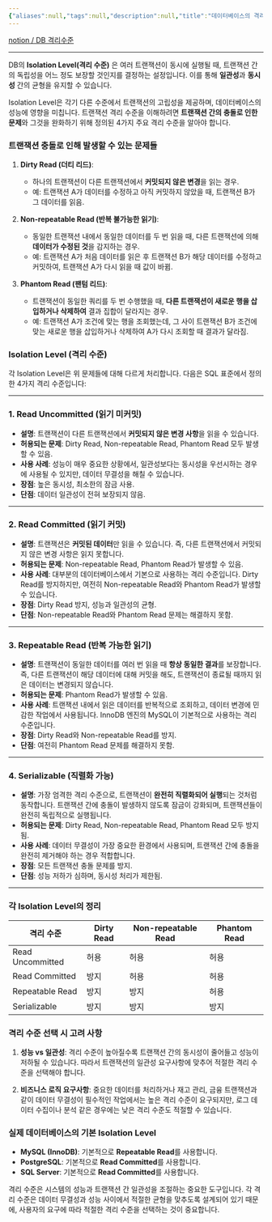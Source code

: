 ```yaml
---
{"aliases":null,"tags":null,"description":null,"title":"데이터베이스의 격리수준에 대해서 설명해주세요","created":"2024-09-11T14:45:45","updated":"2024-09-11T14:47:04","dg-publish":true,"permalink":"/docs/데이터베이스의 격리수준에 대해서 설명해주세요/","dgPassFrontmatter":true}
---
```


[notion / DB 격리수준](https://curious-front-2f7.notion.site/DB-e06ce8675c484764b09e032f1204d2c3)

---

DB의 **Isolation Level(격리 수준)** 은 여러 트랜잭션이 동시에 실행될 때, 트랜잭션 간의 독립성을 어느 정도 보장할 것인지를 결정하는 설정입니다. 이를 통해 **일관성**과 **동시성** 간의 균형을 유지할 수 있습니다.

Isolation Level은 각기 다른 수준에서 트랜잭션의 고립성을 제공하며, 데이터베이스의 성능에 영향을 미칩니다. 트랜잭션 격리 수준을 이해하려면 **트랜잭션 간의 충돌로 인한 문제**와 그것을 완화하기 위해 정의된 4가지 주요 격리 수준을 알아야 합니다.

### 트랜잭션 충돌로 인해 발생할 수 있는 문제들

1. **Dirty Read (더티 리드)**:
   - 하나의 트랜잭션이 다른 트랜잭션에서 **커밋되지 않은 변경**을 읽는 경우.
   - 예: 트랜잭션 A가 데이터를 수정하고 아직 커밋하지 않았을 때, 트랜잭션 B가 그 데이터를 읽음.

2. **Non-repeatable Read (반복 불가능한 읽기)**:
   - 동일한 트랜잭션 내에서 동일한 데이터를 두 번 읽을 때, 다른 트랜잭션에 의해 **데이터가 수정된 것**을 감지하는 경우.
   - 예: 트랜잭션 A가 처음 데이터를 읽은 후 트랜잭션 B가 해당 데이터를 수정하고 커밋하여, 트랜잭션 A가 다시 읽을 때 값이 바뀜.

3. **Phantom Read (팬텀 리드)**:
   - 트랜잭션이 동일한 쿼리를 두 번 수행했을 때, **다른 트랜잭션이 새로운 행을 삽입하거나 삭제하여** 결과 집합이 달라지는 경우.
   - 예: 트랜잭션 A가 조건에 맞는 행을 조회했는데, 그 사이 트랜잭션 B가 조건에 맞는 새로운 행을 삽입하거나 삭제하여 A가 다시 조회할 때 결과가 달라짐.

### Isolation Level (격리 수준)

각 Isolation Level은 위 문제들에 대해 다르게 처리합니다. 다음은 SQL 표준에서 정의한 4가지 격리 수준입니다:

---

### 1. **Read Uncommitted (읽기 미커밋)**

- **설명**: 트랜잭션이 다른 트랜잭션에서 **커밋되지 않은 변경 사항**을 읽을 수 있습니다.
- **허용되는 문제**: Dirty Read, Non-repeatable Read, Phantom Read 모두 발생할 수 있음.
- **사용 사례**: 성능이 매우 중요한 상황에서, 일관성보다는 동시성을 우선시하는 경우에 사용될 수 있지만, 데이터 무결성을 해칠 수 있습니다.
- **장점**: 높은 동시성, 최소한의 잠금 사용.
- **단점**: 데이터 일관성이 전혀 보장되지 않음.

---

### 2. **Read Committed (읽기 커밋)**

- **설명**: 트랜잭션은 **커밋된 데이터**만 읽을 수 있습니다. 즉, 다른 트랜잭션에서 커밋되지 않은 변경 사항은 읽지 못합니다.
- **허용되는 문제**: Non-repeatable Read, Phantom Read가 발생할 수 있음.
- **사용 사례**: 대부분의 데이터베이스에서 기본으로 사용하는 격리 수준입니다. Dirty Read를 방지하지만, 여전히 Non-repeatable Read와 Phantom Read가 발생할 수 있습니다.
- **장점**: Dirty Read 방지, 성능과 일관성의 균형.
- **단점**: Non-repeatable Read와 Phantom Read 문제는 해결하지 못함.

---

### 3. **Repeatable Read (반복 가능한 읽기)**

- **설명**: 트랜잭션이 동일한 데이터를 여러 번 읽을 때 **항상 동일한 결과**를 보장합니다. 즉, 다른 트랜잭션이 해당 데이터에 대해 커밋을 해도, 트랜잭션이 종료될 때까지 읽은 데이터는 변경되지 않습니다.
- **허용되는 문제**: Phantom Read가 발생할 수 있음.
- **사용 사례**: 트랜잭션 내에서 읽은 데이터를 반복적으로 조회하고, 데이터 변경에 민감한 작업에서 사용됩니다. InnoDB 엔진의 MySQL이 기본적으로 사용하는 격리 수준입니다.
- **장점**: Dirty Read와 Non-repeatable Read를 방지.
- **단점**: 여전히 Phantom Read 문제를 해결하지 못함.

---

### 4. **Serializable (직렬화 가능)**

- **설명**: 가장 엄격한 격리 수준으로, 트랜잭션이 **완전히 직렬화되어 실행**되는 것처럼 동작합니다. 트랜잭션 간에 충돌이 발생하지 않도록 잠금이 강화되며, 트랜잭션들이 완전히 독립적으로 실행됩니다.
- **허용되는 문제**: Dirty Read, Non-repeatable Read, Phantom Read 모두 방지됨.
- **사용 사례**: 데이터 무결성이 가장 중요한 환경에서 사용되며, 트랜잭션 간에 충돌을 완전히 제거해야 하는 경우 적합합니다.
- **장점**: 모든 트랜잭션 충돌 문제를 방지.
- **단점**: 성능 저하가 심하며, 동시성 처리가 제한됨.

---

### 각 Isolation Level의 정리

| 격리 수준            | Dirty Read | Non-repeatable Read | Phantom Read |
| ---------------- | ---------- | ------------------- | ------------ |
| Read Uncommitted | 허용         | 허용                  | 허용           |
| Read Committed   | 방지         | 허용                  | 허용           |
| Repeatable Read  | 방지         | 방지                  | 허용           |
| Serializable     | 방지         | 방지                  | 방지           |

### 격리 수준 선택 시 고려 사항

1. **성능 vs 일관성**: 격리 수준이 높아질수록 트랜잭션 간의 동시성이 줄어들고 성능이 저하될 수 있습니다. 따라서 트랜잭션의 일관성 요구사항에 맞추어 적절한 격리 수준을 선택해야 합니다.
   
2. **비즈니스 로직 요구사항**: 중요한 데이터를 처리하거나 재고 관리, 금융 트랜잭션과 같이 데이터 무결성이 필수적인 작업에서는 높은 격리 수준이 요구되지만, 로그 데이터 수집이나 분석 같은 경우에는 낮은 격리 수준도 적절할 수 있습니다.

### 실제 데이터베이스의 기본 Isolation Level

- **MySQL (InnoDB)**: 기본적으로 **Repeatable Read**를 사용합니다.
- **PostgreSQL**: 기본적으로 **Read Committed**를 사용합니다.
- **SQL Server**: 기본적으로 **Read Committed**를 사용합니다.
  
격리 수준은 시스템의 성능과 트랜잭션 간 일관성을 조절하는 중요한 도구입니다. 각 격리 수준은 데이터 무결성과 성능 사이에서 적절한 균형을 맞추도록 설계되어 있기 때문에, 사용자의 요구에 따라 적절한 격리 수준을 선택하는 것이 중요합니다.
